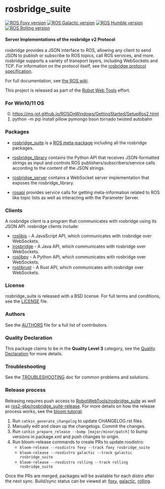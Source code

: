 rosbridge_suite
===============

[![ROS Foxy version](https://img.shields.io/ros/v/foxy/rosbridge_suite)](https://index.ros.org/p/rosbridge_suite/github-RobotWebTools-rosbridge_suite/#foxy)
[![ROS Galactic version](https://img.shields.io/ros/v/galactic/rosbridge_suite)](https://index.ros.org/p/rosbridge_suite/github-RobotWebTools-rosbridge_suite/#galactic)
[![ROS Humble version](https://img.shields.io/ros/v/humble/rosbridge_suite)](https://index.ros.org/p/rosbridge_suite/github-RobotWebTools-rosbridge_suite/#humble)
[![ROS Rolling version](https://img.shields.io/ros/v/rolling/rosbridge_suite)](https://index.ros.org/p/rosbridge_suite/github-RobotWebTools-rosbridge_suite/#rolling)


#### Server Implementations of the rosbridge v2 Protocol

rosbridge provides a JSON interface to ROS, allowing any client to send JSON to publish or subscribe to ROS topics, call ROS services, and more. rosbridge supports a variety of transport layers, including WebSockets and TCP. For information on the protocol itself, see the [rosbridge protocol specification](ROSBRIDGE_PROTOCOL.md).

For full documentation, see [the ROS wiki](http://ros.org/wiki/rosbridge_suite).

This project is released as part of the [Robot Web Tools](https://robotwebtools.github.io/) effort.

### For Win10/11 OS
0. https://ms-iot.github.io/ROSOnWindows/GettingStarted/SetupRos2.html
1. python -m pip install pillow pymongo bson tornado twisted autobahn

### Packages

 * [rosbridge_suite](rosbridge_suite) is a [ROS meta-package](http://www.ros.org/wiki/catkin/conceptual_overview#Metapackages_and_the_Elimination_of_Stacks) including all the rosbridge packages.

 * [rosbridge_library](rosbridge_library) contains the Python API that receives JSON-formatted strings as input and controls ROS publishers/subscribers/service calls according to the content of the JSON strings.

 * [rosbridge_server](rosbridge_server) contains a WebSocket server implementation that exposes the rosbridge_library.

 * [rosapi](rosapi) provides service calls for getting meta-information related to ROS like topic lists as well as interacting with the Parameter Server.

### Clients

A rosbridge client is a program that communicates with rosbridge using its JSON API. rosbridge clients include:

 * [roslibjs](https://github.com/RobotWebTools/roslibjs) - A JavaScript API, which communicates with rosbridge over WebSockets.
 * [jrosbridge](https://github.com/WPI-RAIL/jrosbridge) - A Java API, which communicates with rosbridge over WebSockets.
 * [roslibpy](https://github.com/gramaziokohler/roslibpy) - A Python API, which communicates with rosbridge over WebSockets.
 * [roslibrust](https://github.com/Carter12s/roslibrust) - A Rust API, which communicates with rosbridge over WebSockets.

### License
rosbridge_suite is released with a BSD license. For full terms and conditions, see the [LICENSE](LICENSE) file.

### Authors
See the [AUTHORS](AUTHORS.md) file for a full list of contributors.

### Quality Declaration
This package claims to be in the **Quality Level 3** category, see the [Quality Declaration](/QUALITY_DECLARATION.md) for more details.

### Troubleshooting

See the [TROUBLESHOOTING](TROUBLESHOOTING.md) doc for common problems and solutions.

### Release process

Releasing requires push access to [RobotWebTools/rosbridge_suite](https://github.com/RobotWebTools/rosbridge_suite) as well as [ros2-gbp/rosbridge_suite-release](https://github.com/ros2-gbp/rosbridge_suite-release). For more details on how the release process works, see the [bloom tutorial](https://docs.ros.org/en/galactic/How-To-Guides/Releasing-a-ROS-2-package-with-bloom.html).

1. Run `catkin_generate_changelog` to update CHANGELOG.rst files.
2. Manually edit and clean up the changelogs. Commit the changes.
3. Run `catkin_prepare_release --bump [major/minor/patch]` to bump versions in package.xml and push changes to origin.
4. Run bloom-release commands to create PRs to update rosdistro:
    - `bloom-release --rosdistro foxy --track foxy rosbridge_suite`
    - `bloom-release --rosdistro galactic --track galactic rosbridge_suite`
    - `bloom-release --rosdistro rolling --track rolling rosbridge_suite`

Once the PRs are merged, packages will be available for each distro after the next sync. Build/sync status can be viewed at: [foxy](http://repo.ros2.org/status_page/ros_foxy_default.html), [galactic](http://repo.ros2.org/status_page/ros_galactic_default.html), [rolling](http://repo.ros2.org/status_page/ros_rolling_default.html).
